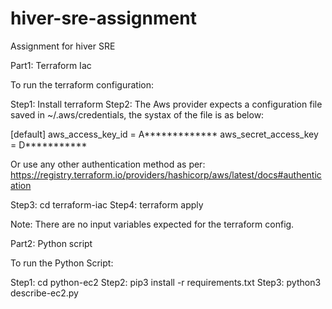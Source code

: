 # hiver-sre-assignment
Assignment for hiver SRE

Part1: Terraform Iac

To run the terraform configuration:

Step1: Install terraform
Step2: The Aws provider expects a configuration file saved in ~/.aws/credentials, the systax of the file is as below:

[default]
aws_access_key_id = A*************
aws_secret_access_key = D***********

Or use any other authentication method as per: https://registry.terraform.io/providers/hashicorp/aws/latest/docs#authentication

Step3: cd terraform-iac
Step4: terraform apply

Note: There are no input variables expected for the terraform config.

Part2: Python script

To run the Python Script:

Step1: cd python-ec2 
Step2: pip3 install -r requirements.txt
Step3: python3 describe-ec2.py